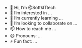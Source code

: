 - 👋 Hi, I’m @SoftkITtech
- 👀 I’m interested in ...
- 🌱 I’m currently learning ...
- 💞️ I’m looking to collaborate on ...
- 📫 How to reach me ...
- 😄 Pronouns: ...
- ⚡ Fun fact: ...

<!---
SoftkITtech/SoftkITtech is a ✨ special ✨ repository because its `README.md` (this file) appears on your GitHub profile.
You can click the Preview link to take a look at your changes.
--->
